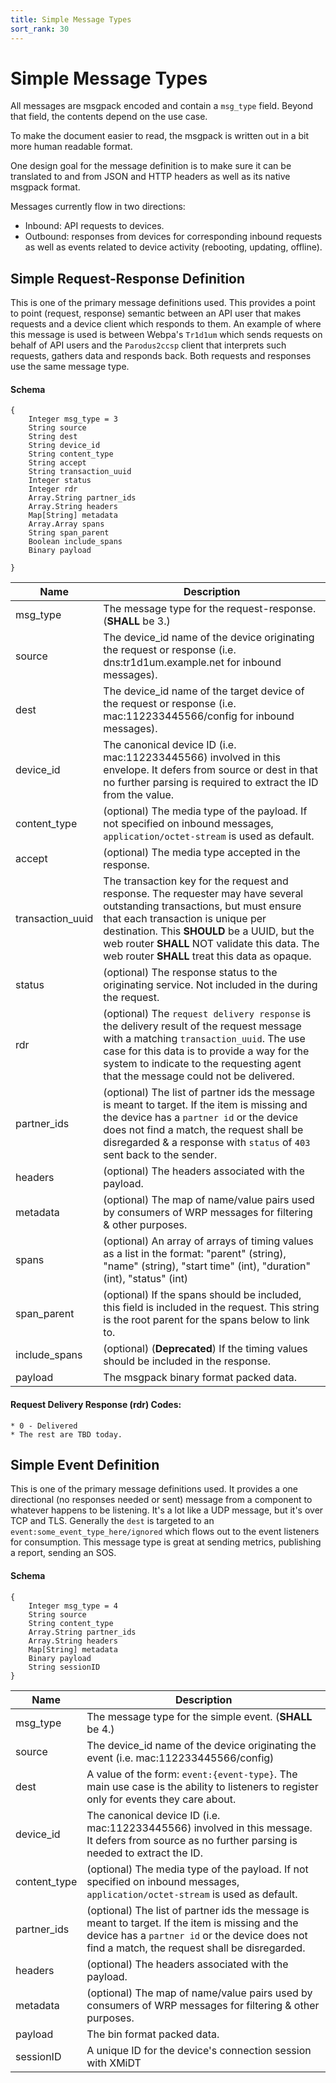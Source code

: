 ```yaml
---
title: Simple Message Types
sort_rank: 30
---
```


# Simple Message Types

All messages are msgpack encoded and contain a `msg_type` field.  Beyond that
field, the contents depend on the use case.

To make the document easier to read, the msgpack is written out in a bit more
human readable format.

One design goal for the message definition is to make sure it can be translated
to and from JSON and HTTP headers as well as its native msgpack format.

Messages currently flow in two directions:
- Inbound: API requests to devices.
- Outbound: responses from devices for corresponding inbound requests as well as
 events related to device activity (rebooting, updating, offline).
 
## Simple Request-Response Definition

This is one of the primary message definitions used.  This provides a point to
point (request, response) semantic between an API user that makes requests and 
a device client which responds to them.  An example of where this message is used is
between Webpa's `Tr1d1um` which sends requests on behalf of API users and the
 `Parodus2ccsp` client that interprets such requests, gathers data and responds back. 
 Both requests and responses use the same message type.

#### Schema
~~~~~
{
    Integer msg_type = 3
    String source
    String dest
    String device_id
    String content_type
    String accept
    String transaction_uuid
    Integer status
    Integer rdr
    Array.String partner_ids
    Array.String headers
    Map[String] metadata
    Array.Array spans
    String span_parent
    Boolean include_spans
    Binary payload

}
~~~~~

Name | Description
-----|--------------
msg_type | The message type for the request-response.  (**SHALL** be 3.)
source | The device_id name of the device originating the request or response (i.e. dns:tr1d1um.example.net for inbound messages).
dest | The device_id name of the target device of the request or response (i.e. mac:112233445566/config for inbound messages).
device_id | The canonical device ID (i.e. mac:112233445566) involved in this envelope. It defers from source or dest in that no further parsing is required to extract the ID from the value.
content_type | (optional) The media type of the payload. If not specified on inbound messages, `application/octet-stream` is used as default.
accept | (optional) The media type accepted in the response.
transaction_uuid | The transaction key for the request and response.  The requester may have several outstanding transactions, but must ensure that each transaction is unique per destination.  This **SHOULD** be a UUID, but the web router **SHALL** NOT validate this data.  The web router **SHALL** treat this data as opaque.
status | (optional) The response status to the originating service.  Not included in the during the request.
rdr | (optional) The `request delivery response` is the delivery result of the request message with a matching `transaction_uuid`.  The use case for this data is to provide a way for the system to indicate to the requesting agent that the message could not be delivered.
partner_ids | (optional) The list of partner ids the message is meant to target.  If the item is missing and the device has a `partner id` or the device does not find a match, the request shall be disregarded & a response with `status` of `403` sent back to the sender.
headers | (optional) The headers associated with the payload.
metadata | (optional) The map of name/value pairs used by consumers of WRP messages for filtering & other purposes.
spans | (optional) An array of arrays of timing values as a list in the format: "parent" (string), "name" (string), "start time" (int), "duration" (int), "status" (int)
span_parent | (optional) If the spans should be included, this field is included in the request.  This string is the root parent for the spans below to link to.
include_spans | (optional) (**Deprecated**) If the timing values should be included in the response.
payload | The msgpack binary format packed data.

#### Request Delivery Response (rdr) Codes:

    * 0 - Delivered
    * The rest are TBD today.


## Simple Event Definition

This is one of the primary message definitions used.  It provides a one
directional (no responses needed or sent) message from a component to whatever
happens to be listening.  It's a lot like a UDP message, but it's over TCP and
TLS.  Generally the `dest` is targeted to an `event:some_event_type_here/ignored`
which flows out to the event listeners for consumption.  This message type is
great at sending metrics, publishing a report, sending an SOS.

#### Schema

~~~~~
{
    Integer msg_type = 4
    String source
    String content_type
    Array.String partner_ids
    Array.String headers
    Map[String] metadata
    Binary payload
    String sessionID
}
~~~~~

Name | Description
-----|--------------
msg_type | The message type for the simple event.  (**SHALL** be 4.)
source | The device_id name of the device originating the event (i.e. mac:112233445566/config)
dest | A value of the form: `event:{event-type}`. The main use case is the ability to listeners to register only for events they care about.
device_id | The canonical device ID (i.e. mac:112233445566) involved in this message. It defers from source as no further parsing is needed to extract the ID.
content_type | (optional) The media type of the payload. If not specified on inbound messages, `application/octet-stream` is used as default.
partner_ids | (optional) The list of partner ids the message is meant to target.  If the item is missing and the device has a `partner id` or the device does not find a match, the request shall be disregarded.
headers | (optional) The headers associated with the payload.
metadata | (optional) The map of name/value pairs used by consumers of WRP messages for filtering & other purposes.
payload | The bin format packed data.
sessionID | A unique ID for the device's connection session with XMiDT

